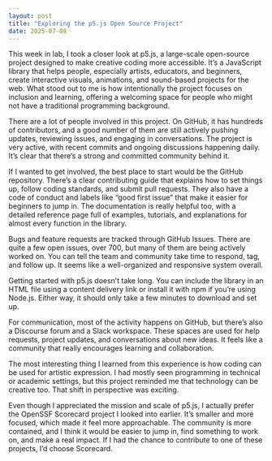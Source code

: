 ```yaml
---
layout: post
title: "Exploring the p5.js Open Source Project"
date: 2025-07-08
---
```


This week in lab, I took a closer look at p5.js, a large-scale open-source project designed to make creative coding more accessible. It’s a JavaScript library that helps people, especially artists, educators, and beginners, create interactive visuals, animations, and sound-based projects for the web. What stood out to me is how intentionally the project focuses on inclusion and learning, offering a welcoming space for people who might not have a traditional programming background.

There are a lot of people involved in this project. On GitHub, it has hundreds of contributors, and a good number of them are still actively pushing updates, reviewing issues, and engaging in conversations. The project is very active, with recent commits and ongoing discussions happening daily. It’s clear that there’s a strong and committed community behind it.

If I wanted to get involved, the best place to start would be the GitHub repository. There’s a clear contributing guide that explains how to set things up, follow coding standards, and submit pull requests. They also have a code of conduct and labels like “good first issue” that make it easier for beginners to jump in. The documentation is really helpful too, with a detailed reference page full of examples, tutorials, and explanations for almost every function in the library.

Bugs and feature requests are tracked through GitHub Issues. There are quite a few open issues, over 700, but many of them are being actively worked on. You can tell the team and community take time to respond, tag, and follow up. It seems like a well-organized and responsive system overall.

Getting started with p5.js doesn’t take long. You can include the library in an HTML file using a content delivery link or install it with npm if you’re using Node.js. Either way, it should only take a few minutes to download and set up.

For communication, most of the activity happens on GitHub, but there’s also a Discourse forum and a Slack workspace. These spaces are used for help requests, project updates, and conversations about new ideas. It feels like a community that really encourages learning and collaboration.

The most interesting thing I learned from this experience is how coding can be used for artistic expression. I had mostly seen programming in technical or academic settings, but this project reminded me that technology can be creative too. That shift in perspective was exciting.

Even though I appreciated the mission and scale of p5.js, I actually prefer the OpenSSF Scorecard project I looked into earlier. It’s smaller and more focused, which made it feel more approachable. The community is more contained, and I think it would be easier to jump in, find something to work on, and make a real impact. If I had the chance to contribute to one of these projects, I’d choose Scorecard.
